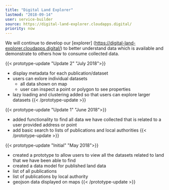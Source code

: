 ```yaml
---
title: "Digital Land Explorer"
lastmod: "2018-09-14"
user: service-builder
source: https://digital-land-explorer.cloudapps.digital/
priority: now
---
```


We will continue to develop our [explorer] (https://digital-land-explorer.cloudapps.digital/) to better understand data which is available and demonstrate to others how to consume collected data. 

{{< prototype-update "Update 2" "July 2018">}}
* display metadata for each publication/dataset
* users can exlore individual datasets
  * all data shown on map
  * user can inspect a point or polygon to see properties
* lazy loading and clustering added so that users can explore larger datasets
{{< /prototype-update >}}

{{< prototype-update "Update 1" "June 2018">}}
* added functionality to find all data we have collected that is related to a user provided address or point
* add basic search to lists of publications and local authorities
{{< /prototype-update >}}

{{< prototype-update "Initial" "May 2018">}}
* created a prototype to allow users to view all the datasets related to land that we have been able to find
* created a data model for published land data
* list of all publications
* list of publications by local authority
* geojson data displayed on maps
{{< /prototype-update >}}